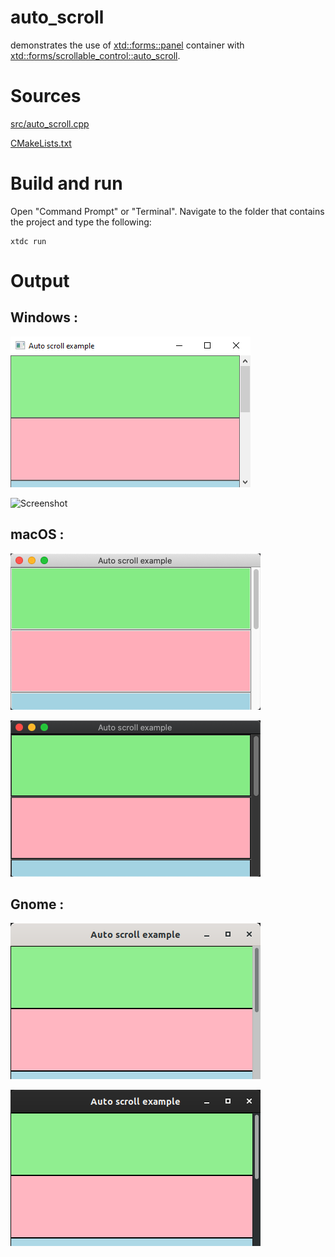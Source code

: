 # auto_scroll

demonstrates the use of [xtd::forms::panel](../../../src/xtd_forms/include/xtd/forms/panel.hpp) container with [xtd::forms/scrollable_control::auto_scroll](../../../src/xtd_forms/include/xtd/forms/scrollable_control.hpp).

# Sources

[src/auto_scroll.cpp](src/auto_scroll.cpp)

[CMakeLists.txt](CMakeLists.txt)

# Build and run

Open "Command Prompt" or "Terminal". Navigate to the folder that contains the project and type the following:

```shell
xtdc run
```

# Output

## Windows :

![Screenshot](../../../docs/pictures/examples/auto_scroll_w.png)

![Screenshot](../../../docs/pictures/examples/auto_scroll_wd.png)

## macOS :

![Screenshot](../../../docs/pictures/examples/auto_scroll_m.png)

![Screenshot](../../../docs/pictures/examples/auto_scroll_md.png)

## Gnome :

![Screenshot](../../../docs/pictures/examples/auto_scroll_g.png)

![Screenshot](../../../docs/pictures/examples/auto_scroll_gd.png)
